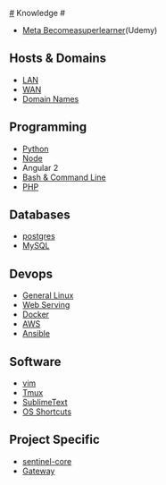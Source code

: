 [#](#) Knowledge #

* [Meta Becomeasuperlearner](Meta-Becomeasuperlearner)(Udemy)

## Hosts & Domains ##
* [LAN](LAN)
* [WAN](WAN)
* [Domain Names](DomainNames)

## Programming ##
* [Python](Python.md)
* [Node](Node)
* Angular 2
* [Bash & Command Line](Line.md)
* [PHP](PHP)

## Databases ##
* [postgres](postgres.md)
* [MySQL](MySQL)

## Devops ##
* [General Linux](GeneralLinux.md)
* [Web Serving](WebServing.md)
* [Docker](Docker.md)
* [AWS](AWS.md)
* [Ansible](Ansible)

## Software ##
* [vim](vim.md)
* [Tmux](Tmux.md)
* [SublimeText](SublimeText)
* [OS Shortcuts](OS.md)

## Project Specific ##
* [ sentinel-core ](sentinelcore.md)
* [Gateway](Gateway)
